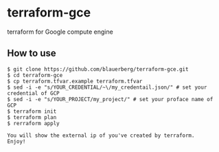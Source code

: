 # terraform-gce
terraform for Google compute engine

## How to use

```
$ git clone https://github.com/blauerberg/terraform-gce.git
$ cd terraform-gce
$ cp terraform.tfvar.example terraform.tfvar
$ sed -i -e "s/YOUR_CREDENTIAL/~\/my_credentail.json/" # set your credential of GCP
$ sed -i -e "s/YOUR_PROJECT/my_project/" # set your proface name of GCP
$ terraform init
$ terraform plan
$ rerraform apply

You will show the external ip of you've created by terraform.
Enjoy!
```
